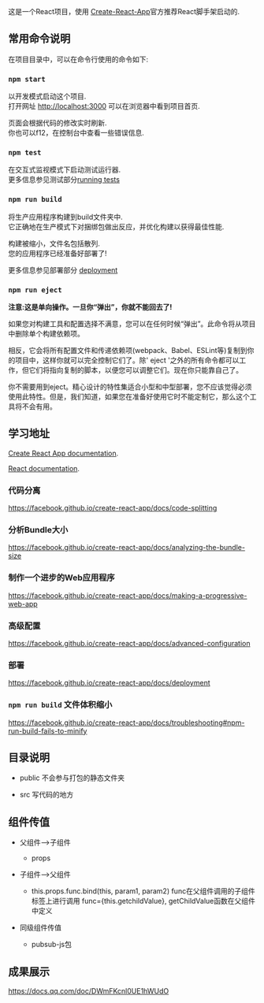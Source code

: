 这是一个React项目，使用 [Create-React-App](https://github.com/facebook/create-react-app)官方推荐React脚手架启动的.

## 常用命令说明

在项目目录中，可以在命令行使用的命令如下:

### `npm start`

以开发模式启动这个项目.<br />
打开网址 [http://localhost:3000](http://localhost:3000) 可以在浏览器中看到项目首页.

页面会根据代码的修改实时刷新.<br />
你也可以f12，在控制台中查看一些错误信息.

### `npm test`

在交互式监视模式下启动测试运行器.<br />
更多信息参见测试部分[running tests](https://facebook.github.io/create-react-app/docs/running-tests)
### `npm run build`

将生产应用程序构建到build文件夹中.<br />
它正确地在生产模式下对捆绑包做出反应，并优化构建以获得最佳性能.

构建被缩小，文件名包括散列.<br />
您的应用程序已经准备好部署了!

更多信息参见部署部分 [deployment](https://facebook.github.io/create-react-app/docs/deployment)

### `npm run eject`

**注意:这是单向操作。一旦你“弹出”，你就不能回去了!**

如果您对构建工具和配置选择不满意，您可以在任何时候“弹出”。此命令将从项目中删除单个构建依赖项。

相反，它会将所有配置文件和传递依赖项(webpack、Babel、ESLint等)复制到你的项目中，这样你就可以完全控制它们了。除' eject '之外的所有命令都可以工作，但它们将指向复制的脚本，以便您可以调整它们。现在你只能靠自己了。

你不需要用到eject。精心设计的特性集适合小型和中型部署，您不应该觉得必须使用此特性。但是，我们知道，如果您在准备好使用它时不能定制它，那么这个工具将不会有用。

## 学习地址

 [Create React App documentation](https://facebook.github.io/create-react-app/docs/getting-started).

 [React documentation](https://reactjs.org/).

### 代码分离

https://facebook.github.io/create-react-app/docs/code-splitting

### 分析Bundle大小

https://facebook.github.io/create-react-app/docs/analyzing-the-bundle-size

### 制作一个进步的Web应用程序

https://facebook.github.io/create-react-app/docs/making-a-progressive-web-app

### 高级配置

https://facebook.github.io/create-react-app/docs/advanced-configuration

### 部署

https://facebook.github.io/create-react-app/docs/deployment

### `npm run build` 文件体积缩小

https://facebook.github.io/create-react-app/docs/troubleshooting#npm-run-build-fails-to-minify


## 目录说明

- public  不会参与打包的静态文件夹

- src 写代码的地方


## 组件传值

- 父组件-->子组件

    - props

- 子组件-->父组件
    - this.props.func.bind(this, param1, param2)   func在父组件调用的子组件标签上进行调用 func={this.getchildValue}, getChildValue函数在父组件中定义

- 同级组件传值
    - pubsub-js包


## 成果展示

https://docs.qq.com/doc/DWmFKcnl0UE1hWUdO
